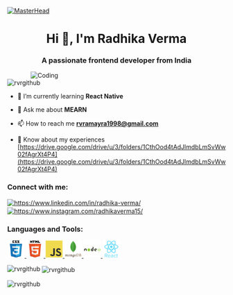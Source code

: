 [![MasterHead](https://mediatemple.net/blog/wp-content/uploads/2014/04/blog-hero-image.png)](https://rvrgithub.io)

<h1 align="center">Hi 👋, I'm Radhika Verma</h1>
<h3 align="center">A passionate frontend developer from India</h3>
<img align="right" alt="Coding" width="450" src="https://arunseo.com/wp-content/uploads/2021/02/contact-us.gif">
<p align="left"> <img src="https://komarev.com/ghpvc/?username=rvrgithub&label=Profile%20views&color=0e75b6&style=flat" alt="rvrgithub" /> </p>

- 🌱 I’m currently learning **React Native**

- 💬 Ask me about **MEARN**

- 📫 How to reach me **rvramayra1998@gmail.com**

- 📄 Know about my experiences [https://drive.google.com/drive/u/3/folders/1CthOod4tAdJlmdbLmSvWw02fAgrXt4P4](https://drive.google.com/drive/u/3/folders/1CthOod4tAdJlmdbLmSvWw02fAgrXt4P4)

<h3 align="left">Connect with me:</h3>
<p align="left">
<a href="https://linkedin.com/in/https://www.linkedin.com/in/radhika-verma/" target="blank"><img align="center" src="https://raw.githubusercontent.com/rahuldkjain/github-profile-readme-generator/master/src/images/icons/Social/linked-in-alt.svg" alt="https://www.linkedin.com/in/radhika-verma/" height="30" width="40" /></a>
<a href="https://instagram.com/https://www.instagram.com/radhikaverma15/" target="blank"><img align="center" src="https://raw.githubusercontent.com/rahuldkjain/github-profile-readme-generator/master/src/images/icons/Social/instagram.svg" alt="https://www.instagram.com/radhikaverma15/" height="30" width="40" /></a>
</p>

<h3 align="left">Languages and Tools:</h3>
<p align="left"> <a href="https://www.w3schools.com/css/" target="_blank" rel="noreferrer"> <img src="https://raw.githubusercontent.com/devicons/devicon/master/icons/css3/css3-original-wordmark.svg" alt="css3" width="40" height="40"/> </a> <a href="https://www.w3.org/html/" target="_blank" rel="noreferrer"> <img src="https://raw.githubusercontent.com/devicons/devicon/master/icons/html5/html5-original-wordmark.svg" alt="html5" width="40" height="40"/> </a> <a href="https://developer.mozilla.org/en-US/docs/Web/JavaScript" target="_blank" rel="noreferrer"> <img src="https://raw.githubusercontent.com/devicons/devicon/master/icons/javascript/javascript-original.svg" alt="javascript" width="40" height="40"/> </a> <a href="https://www.mongodb.com/" target="_blank" rel="noreferrer"> <img src="https://raw.githubusercontent.com/devicons/devicon/master/icons/mongodb/mongodb-original-wordmark.svg" alt="mongodb" width="40" height="40"/> </a> <a href="https://nodejs.org" target="_blank" rel="noreferrer"> <img src="https://raw.githubusercontent.com/devicons/devicon/master/icons/nodejs/nodejs-original-wordmark.svg" alt="nodejs" width="40" height="40"/> </a> <a href="https://reactjs.org/" target="_blank" rel="noreferrer"> <img src="https://raw.githubusercontent.com/devicons/devicon/master/icons/react/react-original-wordmark.svg" alt="react" width="40" height="40"/> </a> </p>

<p><img align="left" src="https://github-readme-stats.vercel.app/api/top-langs?username=rvrgithub&show_icons=true&locale=en&layout=compact" alt="rvrgithub" /></p>

<p>&nbsp;<img align="center" src="https://github-readme-stats.vercel.app/api?username=rvrgithub&show_icons=true&locale=en" alt="rvrgithub" /></p>

<p><img align="center" src="https://github-readme-streak-stats.herokuapp.com/?user=rvrgithub&" alt="rvrgithub" /></p>
